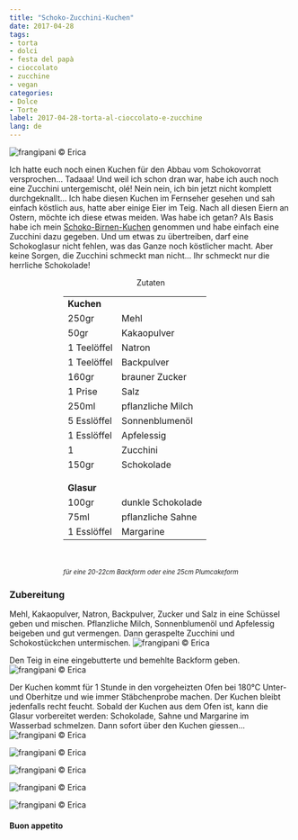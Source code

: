 ```yaml
---
title: "Schoko-Zucchini-Kuchen"
date: 2017-04-28
tags:
- torta
- dolci
- festa del papà
- cioccolato
- zucchine 
- vegan
categories:
- Dolce
- Torte 
label: 2017-04-28-torta-al-cioccolato-e-zucchine
lang: de 
---
```

![](../2017-04-28-torta-al-cioccolato-e-zucchine/header.jpg "frangipani © Erica")

Ich hatte euch noch einen Kuchen für den Abbau vom Schokovorrat versprochen... Tadaaa! Und weil ich schon dran war, habe ich auch noch eine Zucchini untergemischt, olé! Nein nein, ich bin jetzt nicht komplett durchgeknallt... Ich habe diesen Kuchen im Fernseher gesehen und sah einfach köstlich aus, hatte aber einige Eier im Teig. Nach all diesen Eiern an Ostern, möchte ich diese etwas meiden. Was habe ich getan? Als Basis habe ich mein <a href="http://frangipani.raiano.ch/2016-09-24-torta-cioccolato-e-pere-de/" target="_blank">Schoko-Birnen-Kuchen</a> genommen und habe einfach eine Zucchini dazu gegeben. Und um etwas zu übertreiben, darf eine Schokoglasur nicht fehlen, was das Ganze noch köstlicher macht. Aber keine Sorgen, die Zucchini schmeckt man nicht... Ihr schmeckt nur die herrliche Schokolade!

<div id="wrapper" style="text-align: center">
  <div id="yourdiv" style="display: inline-block;">
    <div class="ingredients">
      <div class="ingredients-title">Zutaten</div>
      <table>
        <tbody>
          <tr>
            <td colspan="2"><b>Kuchen</b></td>
          </tr>
          <tr>
            <td>250gr</td>
            <td>Mehl</td>
          </tr>
          <tr>
            <td>50gr</td>
            <td>Kakaopulver</td>
          </tr>
          <tr>
            <td>1 Teelöffel</td>
            <td>Natron</td>
          </tr>
          <tr>
            <td>1 Teelöffel</td>
            <td>Backpulver</td>
          </tr>
          <tr>
            <td>160gr</td>
            <td>brauner Zucker</td>
          </tr>
          <tr>
            <td>1 Prise</td>
            <td>Salz</td>
          </tr>
          <tr>
            <td>250ml</td>
            <td>pflanzliche Milch</td>
          </tr>
          <tr>
            <td>5 Esslöffel</td>
            <td>Sonnenblumenöl</td>        
          </tr>
          <tr>
            <td>1 Esslöffel</td>
            <td>Apfelessig</td>
          </tr>
          <tr>
            <td>1</td>
            <td>Zucchini</td>        
          </tr>
          <tr>
            <td>150gr</td>
            <td>Schokolade</td>
          </tr>
          <tr style="height: 15px;"></tr>
          <tr>          
            <td colspan="2"><b>Glasur</b></td>
          </tr>
          <tr>
            <td>100gr</td>
            <td>dunkle Schokolade</td>
          </tr>
          <tr>
            <td>75ml</td>
            <td>pflanzliche Sahne</td>        
          </tr>
          <tr>
            <td>1 Esslöffel</td>
            <td>Margarine</td>
          </tr>
        </tbody>
      </table>
      <br></br>
      <i class="pull-right" style="font-size: 80%;">für eine 20-22cm Backform oder eine 25cm Plumcakeform</i>
    </div>
  </div>
</div>


<h3>
  <font color="grey">
    <i class="fa fa-cogs"></i>
  </font> Zubereitung
</h3>

Mehl, Kakaopulver, Natron, Backpulver, Zucker und Salz in eine Schüssel geben und mischen. Pflanzliche Milch, Sonnenblumenöl und Apfelessig beigeben und gut vermengen. Dann geraspelte Zucchini und Schokostückchen untermischen.
![](../2017-04-28-torta-al-cioccolato-e-zucchine/impasto.jpg "frangipani © Erica")

Den Teig in eine eingebutterte und bemehlte Backform geben.
![](../2017-04-28-torta-al-cioccolato-e-zucchine/teglia.jpg "frangipani © Erica")

Der Kuchen kommt für 1 Stunde in den vorgeheizten Ofen bei 180°C Unter- und Oberhitze und wie immer Stäbchenprobe machen. Der Kuchen bleibt jedenfalls recht feucht. Sobald der Kuchen aus dem Ofen ist, kann die Glasur vorbereitet werden: Schokolade, Sahne und Margarine im Wasserbad schmelzen. Dann sofort über den Kuchen giessen...
![](../2017-04-28-torta-al-cioccolato-e-zucchine/risultato1.jpg "frangipani © Erica")

![](../2017-04-28-torta-al-cioccolato-e-zucchine/risultato2.jpg "frangipani © Erica")

![](../2017-04-28-torta-al-cioccolato-e-zucchine/risultato3.jpg "frangipani © Erica")

![](../2017-04-28-torta-al-cioccolato-e-zucchine/risultato4.jpg "frangipani © Erica")

![](../2017-04-28-torta-al-cioccolato-e-zucchine/risultato5.jpg "frangipani © Erica")

<h4>Buon appetito
  <font color="red">
    <i class="fa fa-smile-o"></i>
  </font>
</h4>